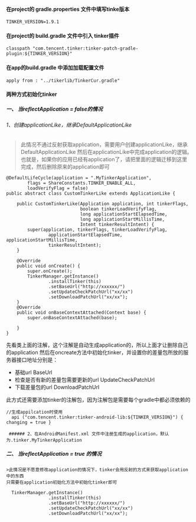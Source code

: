 #### 在project的 gradle.properties  文件中填写tinke版本
```
TINKER_VERSION=1.9.1
```
#### 在project的 build.gradle 文件中引入 tinker插件
```
classpath "com.tencent.tinker:tinker-patch-gradle-plugin:${TINKER_VERSION}"

```
#### 在app的build.gradle 中添加加载配置文件
```
apply from : "../tikerlib/TinkerCur.gradle"
```

#### 两种方式初始化tinker
##### 一、 当reflectApplication = false的情况
  ###### 1、创建applicationLike，继承DefaultApplicationLike 
  > 此情况不通过反射获取application，需要用户创建applicationLike，继承DefaultApplicationLike 
   然后在applicationLike中完成application的逻辑。
  > 也就是，如果你的应用已经有application了，请把里面的逻辑迁移到这里完成，然后删除原来的application即可
  
```
@DefaultLifeCycle(application = ".MyTinkerApplication",
        flags = ShareConstants.TINKER_ENABLE_ALL,
        loadVerifyFlag = false)
public abstract class CustomTinkerLike extends ApplicationLike {

    public CustomTinkerLike(Application application, int tinkerFlags,
                            boolean tinkerLoadVerifyFlag,
                            long applicationStartElapsedTime,
                            long applicationStartMillisTime,
                            Intent tinkerResultIntent) {
        super(application, tinkerFlags, tinkerLoadVerifyFlag,
                applicationStartElapsedTime, applicationStartMillisTime,
                tinkerResultIntent);
    }

    @Override
    public void onCreate() {
        super.onCreate();
        TinkerManager.getInstance()
                .installTinker(this)
                .setBaseUrl("http://xxxxxx/")
                .setUpdateCheckPatchUrl("xx/xx")
                .setDownloadPatchUrl("xx/xx");
    }
    @Override
    public void onBaseContextAttached(Context base) {
        super.onBaseContextAttached(base);

    }
}
```
   先看类上面的注解，这个注解是自动生成application的，所以上面才让删除自己的application
   然后在oncreate方法中初始化tinker，并设置你的差量包所放的服务器接口地址分别是：
   * 基础url   BaseUrl
   * 检查是否有新的差量包需要更新的url   UpdateCheckPatchUrl
   * 下载差量包的url  DownloadPatchUrl
   
  此方式还需要添加tinker的注解包，因为注解包是需要每个gradle中都必须依赖的
  ```
 //生成appilcation时使用
    api ("com.tencent.tinker:tinker-android-lib:${TINKER_VERSION}") { changing = true }
```
   
     ###### 2、在AndroidManifest.xml 文件中注册生成的application，默认为.tinker.MyTinkerApplication
   
##### 二、 当reflectApplication = true 的情况   
    >此情况是不愿意修改application的情况下，tinker会用反射的方式来获取application中的东西
    只需要在application初始化方法中初始化tinker即可
    
```
  TinkerManager.getInstance()
                .installTinker(this)
                .setBaseUrl("http://xxxxxx/")
                .setUpdateCheckPatchUrl("xx/xx")
                .setDownloadPatchUrl("xx/xx");
```
   
   
  
   